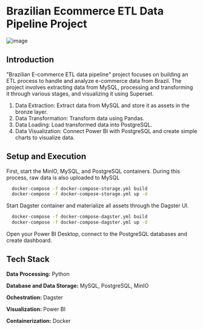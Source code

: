 # Brazilian Ecommerce ETL Data Pipeline Project

![image](https://github.com/user-attachments/assets/9b43f4e0-ca4b-475f-be08-8fe9a994c2fb)


## Introduction
"Brazilian E-commerce ETL data pipeline" project focuses on building an ETL process to handle and analyze e-commerce data from Brazil. The project involves extracting data from MySQL, processing and transforming it through various stages, and visualizing it using Superset. 
1. Data Extraction: Extract data from MySQL and store it as assets in the bronze layer.
2. Data Transformation: Transform data using Pandas.
3. Data Loading: Load transformed data into PostgreSQL.
4. Data Visualization: Connect Power BI with PostgreSQL and create simple charts to visualize data.


## Setup and Execution

First, start the MinIO, MySQL, and PostgreSQL containers. During this process, raw data is also uploaded to MySQL

``` bash
  docker-compose -f docker-compose-storage.yml build
  docker-compose -f docker-compose-storage.yml up -d
```
Start Dagster container and materialize all assets through the Dagster UI.
``` bash
  docker-compose -f docker-compose-dagster.yml build
  docker-compose -f docker-compose-dagster.yml up -d
```
Open your Power BI Desktop, connect to the PostgreSQL databases and create dashboard.


## Tech Stack

**Data Processing:** Python

**Database and Data Storage:** MySQL, PostgreSQL, MinIO

**Ochestration:** Dagster

**Visualization:** Power BI

**Containerization:** Docker


